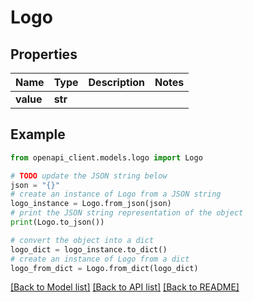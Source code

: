 # Logo


## Properties

Name | Type | Description | Notes
------------ | ------------- | ------------- | -------------
**value** | **str** |  | 

## Example

```python
from openapi_client.models.logo import Logo

# TODO update the JSON string below
json = "{}"
# create an instance of Logo from a JSON string
logo_instance = Logo.from_json(json)
# print the JSON string representation of the object
print(Logo.to_json())

# convert the object into a dict
logo_dict = logo_instance.to_dict()
# create an instance of Logo from a dict
logo_from_dict = Logo.from_dict(logo_dict)
```
[[Back to Model list]](../README.md#documentation-for-models) [[Back to API list]](../README.md#documentation-for-api-endpoints) [[Back to README]](../README.md)


